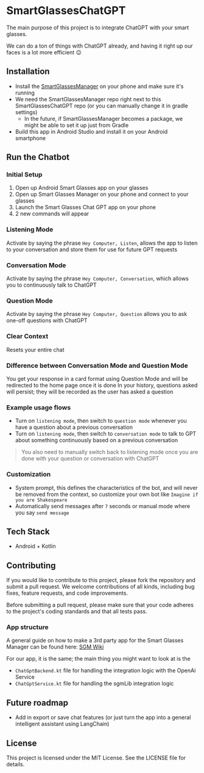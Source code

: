 # SmartGlassesChatGPT

The main purpose of this project is to integrate ChatGPT with your smart glasses.

We can do a ton of things with ChatGPT already, and having it right up our faces is a lot more efficient 😉

## Installation

- Install the [SmartGlassesManager](https://github.com/TeamOpenSmartGlasses/SmartGlassesManager) on your phone and make sure it's running
- We need the SmartGlassesManager repo right next to this SmartGlassesChatGPT repo (or you can manually change it in gradle settings)
  - In the future, if SmartGlassesManager becomes a package, we might be able to set it up just from Gradle
- Build this app in Android Studio and install it on your Android smartphone

## Run the Chatbot

### Initial Setup

1. Open up Android Smart Glasses app on your glasses
2. Open up Smart Glasses Manager on your phone and connect to your glasses
3. Launch the Smart Glasses Chat GPT app on your phone
4. 2 new commands will appear

### Listening Mode

Activate by saying the phrase `Hey Computer, Listen`, allows the app to listen to your conversation and store them for use for future GPT requests

### Conversation Mode

Activate by saying the phrase `Hey Computer, Conversation`, which allows you to continuously talk to ChatGPT

### Question Mode

Activate by saying the phrase `Hey Computer, Question` allows you to ask one-off questions with ChatGPT

### Clear Context

Resets your entire chat

### Difference between Conversation Mode and Question Mode

You get your response in a card format using Question Mode and will be redirected to the home page once it is done
In your history, questions asked will persist; they will be recorded as the user has asked a question

### Example usage flows

- Turn on ```listening mode```, then switch to ```question mode``` whenever you have a question about a previous conversation
- Turn on ```listening mode```, then switch to ```conversation mode``` to talk to GPT about something continuously based on a previous conversation

> You also need to manually switch back to listening mode once you are done with your question or conversation with ChatGPT

### Customization

- System prompt, this defines the characteristics of the bot, and will never be removed from the context, so customize your own bot like `Imagine if you are Shakespeare`
- Automatically send messages after `7` seconds or manual mode where you say `send message`

## Tech Stack

- Android + Kotlin

## Contributing

If you would like to contribute to this project, please fork the repository and submit a pull request. We welcome contributions of all kinds, including bug fixes, feature requests, and code improvements.

Before submitting a pull request, please make sure that your code adheres to the project's coding standards and that all tests pass.

### App structure

A general guide on how to make a 3rd party app for the Smart Glasses Manager can be found here: [SGM Wiki](https://github.com/TeamOpenSmartGlasses/SmartGlassesManager/wiki)

For our app, it is the same; the main thing you might want to look at is the

- ```ChatGptBackend.kt``` file for handling the integration logic with the OpenAi Service
- ```ChatGptService.kt``` file for handling the sgmLib integration logic

## Future roadmap

- Add in export or save chat features (or just turn the app into a general intelligent assistant using LangChain)

## License

This project is licensed under the MIT License. See the LICENSE file for details.
